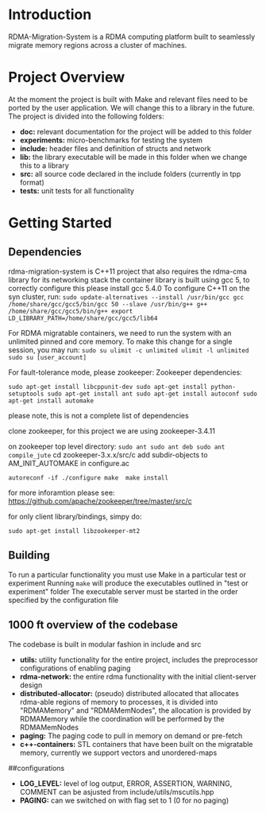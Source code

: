 # Introduction
RDMA-Migration-System is a RDMA computing platform built to seamlessly migrate memory regions across a cluster of machines.

# Project Overview
At the moment the project is built with Make and relevant files need to be ported by the user application. 
We will change this to a library in the future.
The project is divided into the following folders:
* **doc:** relevant documentation for the project will be added to this folder
* **experiments:** micro-benchmarks for testing the system 
* **include:** header files and definition of structs and network
* **lib:** the library executable will be made in this folder when we change this to a library
* **src:** all source code declared in the include folders (currently in tpp format)
* **tests:** unit tests for all functionality

# Getting Started
## Dependencies
rdma-migration-system is C++11 project that also requires the rdma-cma library for its networking stack
the container library is built using gcc 5, to correctly configure this please install gcc 5.4.0
To configure C++11 on the syn cluster, run:
``
	sudo update-alternatives --install /usr/bin/gcc gcc /home/share/gcc/gcc5/bin/gcc 50 --slave /usr/bin/g++ g++ /home/share/gcc/gcc5/bin/g++
	export LD_LIBRARY_PATH=/home/share/gcc/gcc5/lib64
``

For RDMA migratable containers, we need to run the system with an unlimited pinned and core memory.
To make this change for a single session, you may run:
``
	sudo su
	ulimit -c unlimited
	ulimit -l unlimited
	sudo su [user_account]
``

For fault-tolerance mode, please zookeeper:
Zookeeper dependencies:

``
	sudo apt-get install libcppunit-dev
	sudo apt-get install python-setuptools
	sudo apt-get install ant
	sudo apt-get install autoconf
	sudo apt-get install automake
``

please note, this is not a complete list of dependencies

clone zookeeper, for this project we are using zookeeper-3.4.11

on zookeeper top level directory:
``
	sudo ant
	sudo ant deb
	sudo ant compile_jute
``
cd zookeeper-3.x.x/src/c
add subdir-objects to AM_INIT_AUTOMAKE in configure.ac

``
	autoreconf -if
	./configure
	make 
	make install
``

for more inforamtion please see: https://github.com/apache/zookeeper/tree/master/src/c

for only client library/bindings, simpy do:

``
	sudo apt-get install libzookeeper-mt2
``



## Building
To run a particular functionality you must use Make in a particular test or experiment
Running `make` will produce the executables outlined in "test or experiment" folder
The executable server must be started in the order specified by the configuration file

## 1000 ft overview of the codebase
The codebase is built in modular fashion in include and src
* **utils:** utility functionality for the entire project, includes the preprocessor configurations of enabling paging
* **rdma-network:** the entire rdma functionality with the initial client-server design 
* **distributed-allocator:** (pseudo) distributed allocated that allocates rdma-able regions of memory to processes, it is divided into "RDMAMemory" and "RDMAMemNodes", the allocation is provided by RDMAMemory while the coordination will be performed by the RDMAMemNodes
* **paging:** The paging code to pull in memory on demand or pre-fetch
* **c++-containers:** STL containers that have been built on the migratable memory, currently we support vectors and unordered-maps

##configurations
* **LOG_LEVEL:** level of log output, ERROR, ASSERTION, WARNING, COMMENT can be asjusted from include/utils/mscutils.hpp
* **PAGING:** can we switched on with flag set to 1 (0 for no paging)
